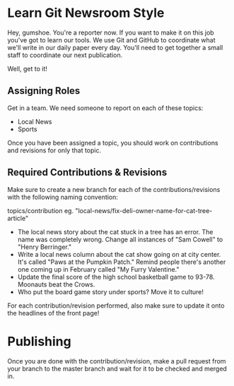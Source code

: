 # Learn Git Newsroom Style

Hey, gumshoe. You're a reporter now. If you want to make it on this job you've
got to learn our tools. We use Git and GitHub to coordinate what we'll write in
our daily paper every day. You'll need to get together a small staff to coordinate
our next publication.

Well, get to it!

## Assigning Roles

Get in a team. We need someone to report on each of these topics:

* Local News
* Sports

Once you have been assigned a topic, you should work on contributions and revisions
for only that topic.

## Required Contributions & Revisions
Make sure to create a new branch for each of the contributions/revisions with the
following naming convention:

topics/contribution
eg. "local-news/fix-deli-owner-name-for-cat-tree-article"

* The local news story about the cat stuck in a tree has an error. The name was
completely wrong. Change all instances of "Sam Cowell" to "Henry Berringer."
* Write a local news column about the cat show going on at city center. It's
called "Paws at the Pumpkin Patch." Remind people there's another one coming up
in February called "My Furry Valentine."
* Update the final score of the high school basketball game to 93-78. Moonauts
beat the Crows.
* Who put the board game story under sports? Move it to culture!

For each contribution/revision performed, also make sure to update it onto the
headlines of the front page!

# Publishing
Once you are done with the contribution/revision, make a pull request from your branch
to the master branch and wait for it to be checked and merged in.

